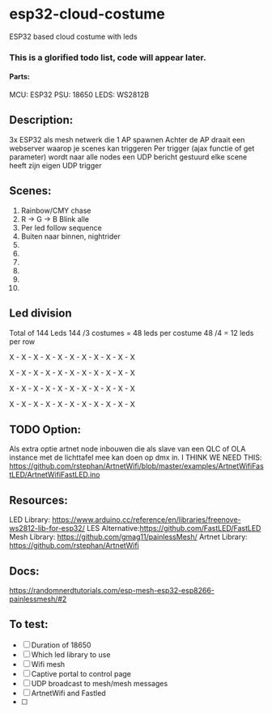# esp32-cloud-costume
ESP32 based cloud costume with leds


### This is a glorified todo list, code will appear later.

#### Parts:
MCU:	ESP32
PSU:	18650
LEDS:	WS2812B

## Description:
3x ESP32 als mesh netwerk die 1 AP spawnen
Achter de AP draait een webserver waarop je scenes kan triggeren
Per trigger (ajax functie of get parameter) wordt naar alle nodes een UDP bericht gestuurd
elke scene heeft zijn eigen UDP trigger

## Scenes:
1. Rainbow/CMY chase
2. R -> G -> B Blink alle
3. Per led follow sequence
4. Buiten naar binnen, nightrider
5. 
6.
7.
8.
9.
10.

## Led division
Total of 144 Leds
144 /3 costumes = 48 leds per costume
48 /4 = 12 leds per row

X - X - X - X - X - X - X - X - X - X - X

X - X - X - X - X - X - X - X - X - X - X

X - X - X - X - X - X - X - X - X - X - X

X - X - X - X - X - X - X - X - X - X - X

## TODO Option:
Als extra optie artnet node inbouwen die als slave van een QLC of OLA instance met de lichttafel mee kan doen op dmx in.
I THINK WE NEED THIS:
https://github.com/rstephan/ArtnetWifi/blob/master/examples/ArtnetWifiFastLED/ArtnetWifiFastLED.ino

## Resources:
LED Library:  	https://www.arduino.cc/reference/en/libraries/freenove-ws2812-lib-for-esp32/
LES Alternative:https://github.com/FastLED/FastLED
Mesh Library: 	https://github.com/gmag11/painlessMesh/
Artnet Library:	https://github.com/rstephan/ArtnetWifi

## Docs:
https://randomnerdtutorials.com/esp-mesh-esp32-esp8266-painlessmesh/#2

## To test:
- [ ] Duration of 18650
- [ ] Which led library to use
- [ ] Wifi mesh
- [ ] Captive portal to control page
- [ ] UDP broadcast to mesh/mesh messages
- [ ] ArtnetWifi and Fastled
- [ ] 
